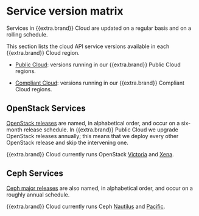 # Service version matrix

Services in {{extra.brand}} Cloud are updated on a regular basis and
on a rolling schedule.

This section lists the cloud API service versions available in each
{{extra.brand}} Cloud region.

* [Public Cloud](public.md): versions running in our {{extra.brand}}
  Public Cloud regions.

* [Compliant Cloud](compliant.md): versions running in our
  {{extra.brand}} Compliant Cloud regions.


## OpenStack Services

[OpenStack releases](https://releases.openstack.org/) are named, in
alphabetical order, and occur on a six-month release schedule. In
{{extra.brand}} Public Cloud we upgrade OpenStack releases annually; this
means that we deploy every other OpenStack release and skip the
intervening one.

{{extra.brand}} Cloud currently runs OpenStack
[Victoria](https://releases.openstack.org/victoria) and
[Xena](https://releases.openstack.org/xena).


## Ceph Services

[Ceph major
releases](https://docs.ceph.com/en/latest/releases/index.html#release-timeline)
are also named, in alphabetical order, and occur on a roughly annual schedule.

{{extra.brand}} Cloud currently runs Ceph
[Nautilus](https://docs.ceph.com/en/latest/releases/nautilus/) and
[Pacific](https://docs.ceph.com/en/latest/releases/pacific/).
